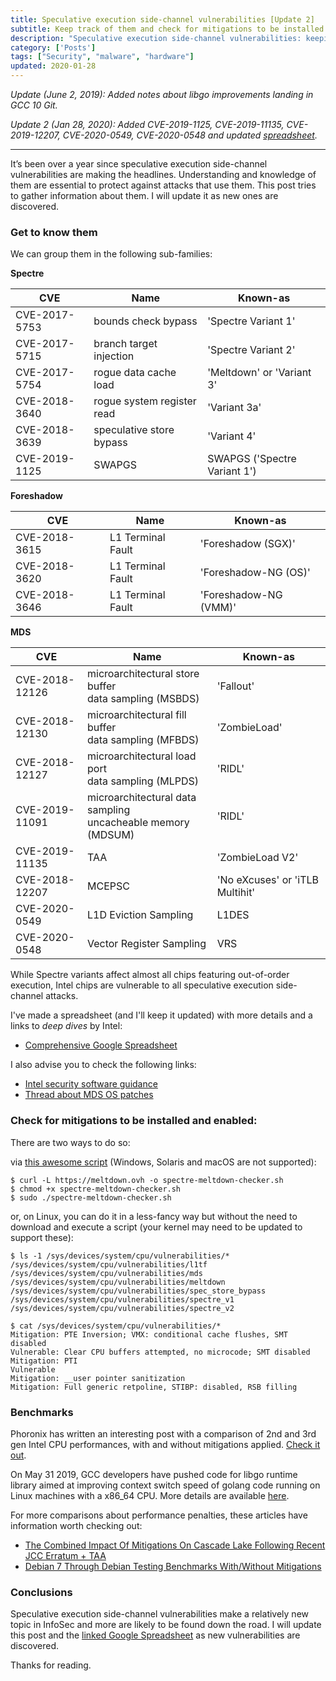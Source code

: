 ```yaml
---
title: Speculative execution side-channel vulnerabilities [Update 2]
subtitle: Keep track of them and check for mitigations to be installed and enabled
description: "Speculative execution side-channel vulnerabilities: keeping track of them and checking for mitigations to be installed and enabled"
category: ['Posts']
tags: ["Security", "malware", "hardware"]
updated: 2020-01-28
---
```


*Update (June 2, 2019): Added notes about libgo improvements landing in GCC 10 Git.*

*Update 2 (Jan 28, 2020): Added CVE-2019-1125, CVE-2019-11135, CVE-2019-12207, CVE-2020-0549, CVE-2020-0548 and updated [spreadsheet](https://a.fpira.com/cpuvulns).*

---

It’s been over a year since speculative execution side-channel vulnerabilities are making the headlines.
Understanding and knowledge of them are essential to protect against attacks that use them.
This post tries to gather information about them. I will update it as new ones are discovered.

### Get to know them

 We can group them in the following sub-families:

**Spectre**

| CVE | Name | Known-as |
|---|---|---|
| CVE-2017-5753 | bounds check bypass | 'Spectre Variant 1'
| CVE-2017-5715 | branch target injection | 'Spectre Variant 2'
| CVE-2017-5754 | rogue data cache load | 'Meltdown' or 'Variant 3'
| CVE-2018-3640 | rogue system register read | 'Variant 3a'
| CVE-2018-3639 | speculative store bypass | 'Variant 4'
| CVE-2019-1125 | SWAPGS | SWAPGS ('Spectre Variant 1')

**Foreshadow**

| CVE | Name | Known-as |
|---|---|---|
| CVE-2018-3615 | L1 Terminal Fault | 'Foreshadow (SGX)'
| CVE-2018-3620 | L1 Terminal Fault | 'Foreshadow-NG (OS)'
| CVE-2018-3646 | L1 Terminal Fault | 'Foreshadow-NG (VMM)'

**MDS**

| CVE | Name | Known-as |
|---|---|---|
| CVE-2018-12126 | microarchitectural store buffer<br>data sampling (MSBDS) | 'Fallout'
| CVE-2018-12130 | microarchitectural fill buffer<br>data sampling (MFBDS) | 'ZombieLoad'
| CVE-2018-12127 | microarchitectural load port<br>data sampling (MLPDS) | 'RIDL'
| CVE-2019-11091 | microarchitectural data sampling<br>uncacheable memory (MDSUM) | 'RIDL'
| CVE-2019-11135 | TAA | 'ZombieLoad V2'
| CVE-2018-12207 | MCEPSC | 'No eXcuses' or 'iTLB Multihit'
| CVE-2020-0549 | L1D Eviction Sampling | L1DES
| CVE-2020-0548 | Vector Register Sampling | VRS

While Spectre variants affect almost all chips featuring out-of-order execution, Intel chips are vulnerable to all speculative execution side-channel attacks.

I've made a spreadsheet (and I'll keep it updated) with more details and a links to *deep dives* by Intel:

- [Comprehensive Google Spreadsheet](https://a.fpira.com/cpuvulns)

I also advise you to check the following links:

- [Intel security software guidance](https://software.intel.com/security-software-guidance/)
- [Thread about MDS OS patches](https://twitter.com/pirafrank/status/1128400923632574467)

### Check for mitigations to be installed and enabled:

There are two ways to do so:

via [this awesome script](https://github.com/speed47/spectre-meltdown-checker) (Windows, Solaris and macOS are not supported):

```
$ curl -L https://meltdown.ovh -o spectre-meltdown-checker.sh
$ chmod +x spectre-meltdown-checker.sh
$ sudo ./spectre-meltdown-checker.sh
```

or, on Linux, you can do it in a less-fancy way but without the need to download and execute a script (your kernel may need to be updated to support these):

```
$ ls -1 /sys/devices/system/cpu/vulnerabilities/*
/sys/devices/system/cpu/vulnerabilities/l1tf
/sys/devices/system/cpu/vulnerabilities/mds
/sys/devices/system/cpu/vulnerabilities/meltdown
/sys/devices/system/cpu/vulnerabilities/spec_store_bypass
/sys/devices/system/cpu/vulnerabilities/spectre_v1
/sys/devices/system/cpu/vulnerabilities/spectre_v2

$ cat /sys/devices/system/cpu/vulnerabilities/*
Mitigation: PTE Inversion; VMX: conditional cache flushes, SMT disabled
Vulnerable: Clear CPU buffers attempted, no microcode; SMT disabled
Mitigation: PTI
Vulnerable
Mitigation: __user pointer sanitization
Mitigation: Full generic retpoline, STIBP: disabled, RSB filling
```

### Benchmarks

Phoronix has written an interesting post with a comparison of 2nd and 3rd gen Intel CPU performances, with and without mitigations applied. [Check it out](https://www.phoronix.com/scan.php?page=article&item=sandy-fx-zombieload&num=1).

On May 31 2019, GCC developers have pushed code for libgo runtime library aimed at improving context switch speed of golang code running on Linux machines with a x86_64 CPU. More details are available [here](https://www.phoronix.com/scan.php?page=news_item&px=Golang-Cheaper-Context-Switches).

For more comparisons about performance penalties, these articles have information worth checking out:

- [The Combined Impact Of Mitigations On Cascade Lake Following Recent JCC Erratum + TAA](https://www.phoronix.com/scan.php?page=article&item=cascadelake-jcc-taa&num=1)
- [Debian 7 Through Debian Testing Benchmarks With/Without Mitigations](https://www.phoronix.com/scan.php?page=article&item=debian-7-2020&num=1)

### Conclusions

Speculative execution side-channel vulnerabilities make a relatively new topic in InfoSec and more are likely to be found down the road. I will update this post and the [linked Google Spreadsheet](https://a.fpira.com/cpuvulns) as new vulnerabilities are discovered.

Thanks for reading.
